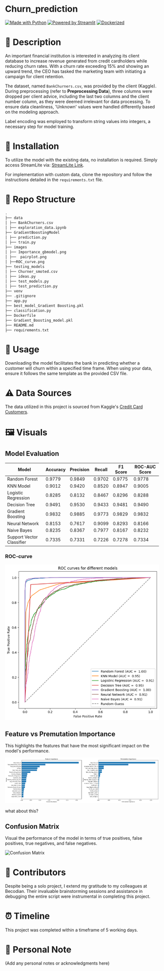# Churn_prediction

[![Made with Python](https://img.shields.io/badge/Made%20with-Python-blue)](https://www.python.org/)
[![Powered by Streamlit](https://img.shields.io/badge/Powered%20by-Streamlit-red)](https://streamlit.io/)
[![Dockerized](https://img.shields.io/badge/Dockerized-green)](https://www.docker.com/)


# 📝 Description

An important financial institution is interested in analyzing its client database to increase revenue generated from credit cardholders while reducing churn rates. With a churn rate exceeding 15% and showing an upward trend, the CEO has tasked the marketing team with initiating a campaign for client retention.

The dataset, named `BankChurners.csv`, was provided by the client (Kaggle). During preprocessing (refer to **Preprocessing Data**), three columns were dropped per client advice, including the last two columns and the client number column, as they were deemed irrelevant for data processing. To ensure data cleanliness, 'Unknown' values were handled differently based on the modeling approach.

Label encoding was employed to transform string values into integers, a necessary step for model training.

# 🔧 Installation

To utilize the model with the existing data, no installation is required. Simply access StreamLite via: [StreamLite Link](https://carolinevhk-churn-prediction-app-qz0a13.streamlit.app/).

For implementation with custom data, clone the repository and follow the instructions detailed in the `requirements.txt` file.

# 📂 Repo Structure

```
.
├── data
│ ├── BankChurners.csv
│ ├── exploration_data.ipynb
├── GradientBoostingModel
│ ├── prediction.py
│ ├── train.py
├── images
│ ├── Importance_gbmodel.png
│ ├──  pairplot.png
│ ├──ROC_curve.png
├── testing_models
│ ├── Churner_smoted.csv
│ ├── ideas.py
│ ├── test_models.py
│ ├── test_prediction.py
├── venv
├── .gitignore
├── app.py
├── best_model_Gradient Boosting.pkl
├── classification.py
├── Dockerfile
├── Gradient_Boosting_model.pkl
├── README.md
├── requirements.txt

```

# 🚀 Usage

Downloading the model facilitates the bank in predicting whether a customer will churn within a specified time frame. When using your data, ensure it follows the same template as the provided CSV file.

# ⚠️ **Data Sources**

The data utilized in this project is sourced from Kaggle's [Credit Card Customers](https://www.kaggle.com/sakshigoyal7/credit-card-customers).

# 🖼️ Visuals

## Model Evaluation

| Model                    | Accuracy | Precision | Recall | F1 Score | ROC-AUC Score |
|--------------------------|----------|-----------|--------|----------|---------------|
| Random Forest            | 0.9779   | 0.9849    | 0.9702 | 0.9775   | 0.9778        |
| KNN Model                | 0.9012   | 0.9420    | 0.8520 | 0.8947   | 0.9005        |
| Logistic Regression      | 0.8285   | 0.8132    | 0.8467 | 0.8296   | 0.8288        |
| Decision Tree            | 0.9491   | 0.9530    | 0.9433 | 0.9481   | 0.9490        |
| Gradient Boosting        | 0.9832   | 0.9885    | 0.9773 | 0.9829   | 0.9832        |
| Neural Network           | 0.8153   | 0.7617    | 0.9099 | 0.8293   | 0.8166        |
| Naive Bayes              | 0.8235   | 0.8367    | 0.7977 | 0.8167   | 0.8232        |
| Support Vector Classifier| 0.7335   | 0.7331    | 0.7226 | 0.7278   | 0.7334        |

### ROC-curve

![ROC Curve](images/ROC_curve.png)

## Feature vs Premutation Importance
This highlights the features that have the most significant impact on the model's performance.

![Permutation Importance](images/Importance_gbmodel.png)

what about this?

## Confusion Matrix
Visual the performance of the model in terms of true positives, false positives, true negatives, and false negatives.

![Confusion Matrix](path/to/confusion_matrix.png)


# 👥 Contributors

Despite being a solo project, I extend my gratitude to my colleagues at Becodian. Their invaluable brainstorming sessions and assistance in debugging the entire script were instrumental in completing this project.

# ⏰ Timeline

This project was completed within a timeframe of 5 working days.

# 📌 Personal Note

(Add any personal notes or acknowledgments here)
